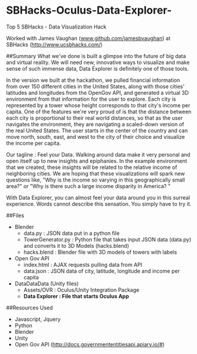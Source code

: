 # SBHacks-Oculus-Data-Explorer-
Top 5 SBHacks - Data Visualization Hack

Worked with James Vaughan (www.github.com/jamesbvaughan) at SBHacks (http://www.ucsbhacks.com/)

##Summary
What we've done is built a glimpse into the future of big data and virtual reality. We will need new, innovative ways to visualize and make sense of such immense data, Data Explorer is definitely one of those tools.

In the version we built at the hackathon, we pulled financial information from over 150 different cities in the United States, along with those cities' latitudes and longitudes from the OpenGov API, and generated a virtual 3D environment from that information for the user to explore. Each city is represented by a tower whose height corresponds to that city's income per capita. One of the features we're very proud of is that the distance between each city is proportional to their real world distances, so that as the user navigates the environment, they are navigating a scaled-down version of the real United States. The user starts in the center of the country and can move north, south, east, and west to the city of their choice and visualize the income per capita.

Our tagline : Feel your Data. Walking around data make it very personal and open itself up to new insights and epiphanies. In the example environment that we created, these insights will be related to the relative income of neighboring cities. We are hoping that these visualizations will spark new questions like, "Why is the income so varying in this geographically small area?" or "Why is there such a large income disparity in America? "

With Data Explorer, you can almost feel your data around you in this surreal experience. Words cannot describe this sensation. You simply have to try it.

##Files
- Blender
   - data.py : JSON data put in a python file
   - TowerGenerator.py : Python file that takes input JSON data (data.py) and converts it to 3D Models (hacks.blend)
   - hacks.blend : Blender file with 3D models of towers with labels
- Open Gov API 
   - index.html : AJAX requests pulling data from API
   - data.json : JSON data of city, latitude, longitude and income per capita
- DataDataData (Unity files)
   - Assets/OVR : Oculus/Unity Integration Package
   - **Data Explorer : File that starts Oculus App**

##Resources Used
- Javascript, Jquery
- Python
- Blender
- Unity
- Open Gov API (http://docs.governmententitiesapi.apiary.io/#)


